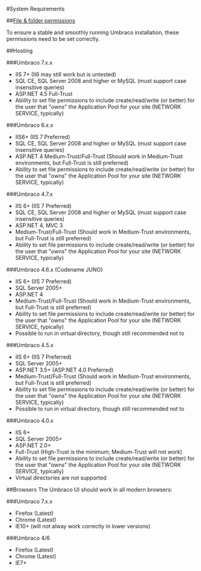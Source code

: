 #System Requirements

##[File & folder permissions](permissions.md)

To ensure a stable and smoothly running Umbraco installation, these permissions need to be set correctly.

##Hosting

###Umbraco 7.x.x

* IIS 7+ (II6 may still work but is untested)
* SQL CE, SQL Server 2008 and higher or MySQL (must support case insensitive queries)
* ASP.NET 4.5 Full-Trust
* Ability to set file permissions to include create/read/write (or better) for the user that "owns" the Application Pool for your site (NETWORK SERVICE, typically)

###Umbraco 6.x.x

* IIS6+ (IIS 7 Preferred)
* SQL CE, SQL Server 2008 and higher or MySQL (must support case insensitive queries)
* ASP.NET 4
Medium-Trust/Full-Trust (Should work in Medium-Trust environments, but Full-Trust is still preferred)
* Ability to set file permissions to include create/read/write (or better) for the user that "owns" the Application Pool for your site (NETWORK SERVICE, typically)

###Umbraco 4.7.x

* IIS 6+  (IIS 7 Preferred)
* SQL CE, SQL Server 2008 and higher or MySQL (must support case insensitive queries)
* ASP.NET 4, MVC 3
* Medium-Trust/Full-Trust (Should work in Medium-Trust environments, but Full-Trust is still preferred)
* Ability to set file permissions to include create/read/write (or better) for the user that "owns" the Application Pool for your site (NETWORK SERVICE, typically)

###Umbraco 4.6.x (Codename JUNO)

* IIS 6+ (IIS 7 Preferred)
* SQL Server 2005+
* ASP.NET 4
* Medium-Trust/Full-Trust (Should work in Medium-Trust environments, but Full-Trust is still preferred)
* Ability to set file permissions to include create/read/write (or better) for the user that "owns" the Application Pool for your site (NETWORK SERVICE, typically)
* Possible to run in virtual directory, though still recommended not to

###Umbraco 4.5.x

* IIS 6+ (IIS 7 Preferred)
* SQL Server 2005+
* ASP.NET 3.5+ (ASP.NET 4.0 Preferred)
* Medium-Trust/Full-Trust (Should work in Medium-Trust environments, but Full-Trust is still preferred)
* Ability to set file permissions to include create/read/write (or better) for the user that "owns" the Application Pool for your site (NETWORK SERVICE, typically)
* Possible to run in virtual directory, though still recommended not to

###Umbraco 4.0.x

* IIS 6+
* SQL Server 2005+
* ASP.NET 2.0+
* Full-Trust (High-Trust is the minimum; Medium-Trust will not work)
* Ability to set file permissions to include create/read/write (or better) for the user that "owns" the Application Pool for your site (NETWORK SERVICE, typically)
* Virtual directories are not supported

##Browsers
The Umbraco UI should work in all modern browsers:

###Umbraco 7.x.x
* Firefox (Latest)
* Chrome (Latest)
* IE10+ (will not alway work correctly in lower versions)

###Umbraco 4/6
* Firefox (Latest)
* Chrome (Latest)
* IE7+
